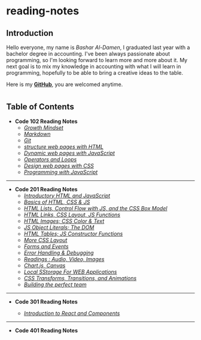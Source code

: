 # reading-notes
 
## Introduction ## 
Hello everyone,
my name is _Bashar Al-Damen_, I graduated last year with a bachelor degree in accounting.
I've been always passionate about programming, so I'm looking forward to learn more and more about it.
My next goal is to mix my knowledge in accounting with what I will learn in programming, hopefully to be able to bring a creative ideas to the table.

Here is my **[GitHub](https://github.com/BasharDamen)**, you are welcomed anytime.  
#

## Table of Contents ##

* **Code 102 Reading Notes**
  - [*Growth Mindset*](https://bashardamen.github.io/reading-notes/lab01)
  - [*Markdown*](https://bashardamen.github.io/reading-notes/read02)
  - [*Git*](https://bashardamen.github.io/reading-notes/read002)
  - [*structure web pages with HTML*](https://bashardamen.github.io/reading-notes/read03)
  - [*Dynamic web pages with JavaScript*](https://bashardamen.github.io/reading-notes/read04)
  - [*Operators and Loops*](https://bashardamen.github.io/reading-notes/read05)
  - [*Design web pages with CSS*](https://bashardamen.github.io/reading-notes/read06)
  - [*Programming with JavaScript*](https://bashardamen.github.io/reading-notes/read07)  

 --- 
  

* **Code 201 Reading Notes**
  - [*Introductory HTML and JavaScript*](https://bashardamen.github.io/reading-notes/class-01)
  - [*Basics of HTML, CSS & JS*](https://bashardamen.github.io/reading-notes/class-02)
  - [*HTML Lists, Control Flow with JS, and the CSS Box Model*](https://bashardamen.github.io/reading-notes/class-03)
  - [*HTML Links, CSS Layout, JS Functions*](https://bashardamen.github.io/reading-notes/class-04)
  - [*HTML Images; CSS Color & Text*](https://bashardamen.github.io/reading-notes/class-05)
  - [*JS Object Literals; The DOM*](https://bashardamen.github.io/reading-notes/class-06)
  - [*HTML Tables; JS Constructor Functions*](https://bashardamen.github.io/reading-notes/class-07)
  - [*More CSS Layout*](https://bashardamen.github.io/reading-notes/class-08)
  - [*Forms and Events*](https://bashardamen.github.io/reading-notes/class-09)
  - [*Error Handling & Debugging*](https://bashardamen.github.io/reading-notes/class-10)
  - [*Readings : Audio, Video, Images*](https://bashardamen.github.io/reading-notes/class-11)
  - [*Chart.js, Canvas*](https://bashardamen.github.io/reading-notes/class-12)
  - [*Local SStorage For WEB Applications*](https://bashardamen.github.io/reading-notes/class-13)
  - [*CSS Transforms, Transitions, and Animations*](https://bashardamen.github.io/reading-notes/class-14a)
  - [*Building the perfect team*](https://bashardamen.github.io/reading-notes/class-14b)

---

* **Code 301 Reading Notes**

  - [*Introduction to React and Components*](https://bashardamen.github.io/reading-notes/read301-1)
---

* **Code 401 Reading Notes**
